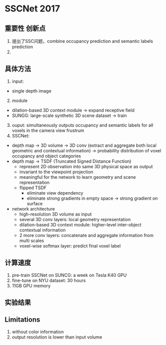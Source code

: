 # SSCNet 2017
## 重要性 创新点

1. 提出了SSC问题，combine occupancy prediction and semantic labels prediction
2. 

## 具体方法

1. input:
- single depth image
2. module
- dilation-based 3D context module -> expand receptive field
- SUNGG: large-scale synthetic 3D scene dataset -> train
3. ouput: simultaneously outputs occupancy and semantic labels for all voxels in the camera view frustrum
4. SSCNet:
- depth map -> 3D volume -> 3D conv (extract and aggregate both local geometric and contextual information) -> probability distribution of voxel occupancy and object categories
- depth map -> TSDF (Truncated Signed Distance Function)
  - represent 2D observation into same 3D physical space as output
  - invariant to the viewpoint projection
  - meaningful for the network to learn geometry and scene representation
  - flipped TSDF
    - eliminate view dependency
    - eliminate strong gradients in empty space -> strong gradient on surface
- network architecture
  - high-resolution 3D volume as input
  - several 3D conv layers: local geometry representation
  - dilation-based 3D context module: higher-level inter-object contextual information
  - 2 more conv layers: concatenate and aggregate information from multi scales
  - voxel-wise softmax layer: predict final voxel label

## 计算速度
1. pre-train SSCNet on SUNCG: a week on Tesla K40 GPU
2. fine-tune on NYU dataset: 30 hours
3. 11GB GPU memory

## 实验结果

## Limitations
1. without color information
2. output resolution is lower than input volume
